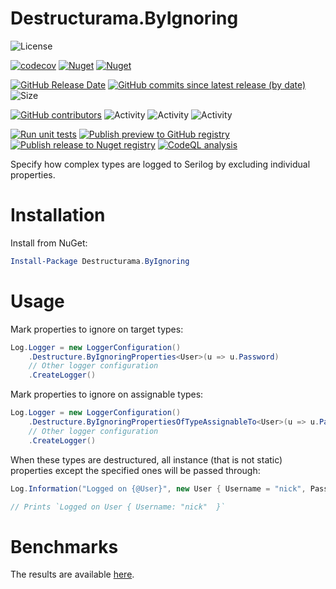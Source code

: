 # Destructurama.ByIgnoring

![License](https://img.shields.io/github/license/destructurama/by-ignoring)

[![codecov](https://codecov.io/gh/destructurama/by-ignoring/branch/master/graph/badge.svg?token=0ZRHIUEQM4)](https://codecov.io/gh/destructurama/by-ignoring)
[![Nuget](https://img.shields.io/nuget/dt/Destructurama.ByIgnoring)](https://www.nuget.org/packages/Destructurama.ByIgnoring)
[![Nuget](https://img.shields.io/nuget/v/Destructurama.ByIgnoring)](https://www.nuget.org/packages/Destructurama.ByIgnoring)

[![GitHub Release Date](https://img.shields.io/github/release-date/destructurama/by-ignoring?label=released)](https://github.com/destructurama/by-ignoring/releases)
[![GitHub commits since latest release (by date)](https://img.shields.io/github/commits-since/destructurama/by-ignoring/latest?label=new+commits)](https://github.com/destructurama/by-ignoring/commits/master)
![Size](https://img.shields.io/github/repo-size/destructurama/by-ignoring)

[![GitHub contributors](https://img.shields.io/github/contributors/destructurama/by-ignoring)](https://github.com/destructurama/by-ignoring/graphs/contributors)
![Activity](https://img.shields.io/github/commit-activity/w/destructurama/by-ignoring)
![Activity](https://img.shields.io/github/commit-activity/m/destructurama/by-ignoring)
![Activity](https://img.shields.io/github/commit-activity/y/destructurama/by-ignoring)

[![Run unit tests](https://github.com/destructurama/by-ignoring/actions/workflows/test.yml/badge.svg)](https://github.com/destructurama/by-ignoring/actions/workflows/test.yml)
[![Publish preview to GitHub registry](https://github.com/destructurama/by-ignoring/actions/workflows/publish-preview.yml/badge.svg)](https://github.com/destructurama/by-ignoring/actions/workflows/publish-preview.yml)
[![Publish release to Nuget registry](https://github.com/destructurama/by-ignoring/actions/workflows/publish-release.yml/badge.svg)](https://github.com/destructurama/by-ignoring/actions/workflows/publish-release.yml)
[![CodeQL analysis](https://github.com/destructurama/by-ignoring/actions/workflows/codeql-analysis.yml/badge.svg)](https://github.com/destructurama/by-ignoring/actions/workflows/codeql-analysis.yml)

Specify how complex types are logged to Serilog by excluding individual properties.

# Installation

Install from NuGet:

```powershell
Install-Package Destructurama.ByIgnoring
```

# Usage

Mark properties to ignore on target types:

```csharp
Log.Logger = new LoggerConfiguration()
    .Destructure.ByIgnoringProperties<User>(u => u.Password)
    // Other logger configuration
    .CreateLogger()
```

Mark properties to ignore on assignable types:

```csharp
Log.Logger = new LoggerConfiguration()
    .Destructure.ByIgnoringPropertiesOfTypeAssignableTo<User>(u => u.Password)
    // Other logger configuration
    .CreateLogger()
```

When these types are destructured, all instance (that is not static) properties except the specified ones will be passed through:

```csharp
Log.Information("Logged on {@User}", new User { Username = "nick", Password = "This is ignored" });

// Prints `Logged on User { Username: "nick"  }`
```

# Benchmarks

The results are available [here](https://destructurama.github.io/by-ignoring/dev/bench/).
